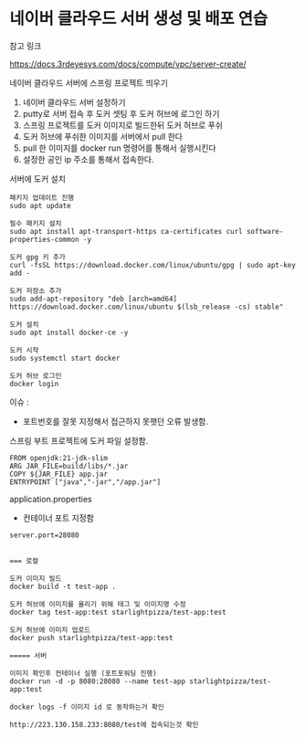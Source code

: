 # 네이버 클라우드 서버 생성 및 배포 연습

참고 링크 

https://docs.3rdeyesys.com/docs/compute/vpc/server-create/

네이버 클라우드 서버에 스프링 프로젝트 띄우기

1. 네이버 클라우드 서버 설정하기
2. putty로 서버 접속 후 도커 셋팅 후 도커 허브에 로그인 하기
3. 스프링 프로젝트를  도커 이미지로 빌드한뒤 도커 허브로 푸쉬
4. 도커 허브에 푸쉬한 이미지를 서버에서 pull 한다
5. pull 한 이미지를 docker run 명령어를 통해서 실행시킨다
6. 설정한 공인 ip  주소를 통해서 접속한다.

서버에 도커 설치
```
패키지 업데이트 진행
sudo apt update

필수 패키지 설치
sudo apt install apt-transport-https ca-certificates curl software-properties-common -y

도커 gpg 키 추가
curl -fsSL https://download.docker.com/linux/ubuntu/gpg | sudo apt-key add -

도커 저장소 추가
sudo add-apt-repository "deb [arch=amd64] https://download.docker.com/linux/ubuntu $(lsb_release -cs) stable"

도커 설치
sudo apt install docker-ce -y

도커 시작
sudo systemctl start docker

도커 허브 로그인 
docker login

```


이슈 :
 - 포트번호를 잘못 지정해서 접근하지 못햇던 오류 발생함.

스프링 부트 프로젝트에 도커 파일 설정함.

```docker
FROM openjdk:21-jdk-slim
ARG JAR_FILE=build/libs/*.jar
COPY ${JAR_FILE} app.jar
ENTRYPOINT ["java","-jar","/app.jar"]
```

application.properties

- 컨테이너 포트 지정함

```docker
server.port=28080
```

```docker

=== 로컬

도커 이미지 빌드
docker build -t test-app .

도커 허브에 이미지를 올리기 위해 태그 및 이미지명 수정
docker tag test-app:test starlightpizza/test-app:test

도커 허브에 이미지 업로드
docker push starlightpizza/test-app:test

===== 서버

이미지 확인후 컨테이너 실행 (포트포워딩 진행)
docker run -d -p 8080:28080 --name test-app starlightpizza/test-app:test

docker logs -f 이미지 id 로 동작하는거 확인

http://223.130.158.233:8080/test에 접속되는것 확인
```

